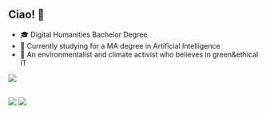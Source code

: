 ## Ciao! 👋
- 🎓 Digital Humanities Bachelor Degree
- 🧠 Currently studying for a MA degree in Artificial Intelligence
- 🌱 An environmentalist and climate activist who believes in green&ethical IT
<!--
## Fields of interest:
  - Computational Linguistics & Human Language Technologies
  - Information Retrieval
-->

<a href="https://github.com/anuraghazra/github-readme-stats">
  <img align="center" src="https://github-readme-stats.vercel.app/api/top-langs/?username=francescapoli98&layout=compact&theme=synthwave " />
</a>

<br/>
<br/>

<!--### 💻 Work in progress:

<a href="https://github.com/francescapoli98/semantic-web">
  <img align="center" src="https://github-readme-stats.vercel.app/api/pin/?username=francescapoli98&repo=semantic-web&theme=synthwave" />
</a>

<br/><br/> -->

[![](https://img.shields.io/badge/-LinkedIn-informational?style=for-the-badge&logo=linkedin&logoColor=white&color=2867B2)](https://www.linkedin.com/in/francesca-poli-dh) 
[![](https://img.shields.io/badge/ProtonMail-8B89CC?style=for-the-badge&logo=protonmail&logoColor=white)](mailto:francescapolif@protonmail.com)
<!--[![](https://img.shields.io/badge/-Instagram-informational?style=for-the-badge&logo=instagram&logoColor=white&color=C13584)](https://instagram.com/fridakhtulhu)-->

<!--<a href="https://github.com/francescapoli98/data-mining">
  <img align="center" src="https://github-readme-stats.vercel.app/api/pin/?username=francescapoli98&repo=data-mining&theme=synthwave" />
</a> 
-->

<!--
## Some of my work
[![Readme Card](https://github-readme-stats.vercel.app/api/pin/?username=francescapoli98&repo=bachelor-thesis-project&theme=omni)](https://github.com/francescapoli98/bachelor-thesis-project) 
<br/>
[![Readme Card](https://github-readme-stats.vercel.app/api/pin/?username=francescapoli98&repo=text-encoding&theme=omni)](https://github.com/francescapoli98/text-encoding) 
<br/>
[![Readme Card](https://github-readme-stats.vercel.app/api/pin/?username=francescapoli98&repo=computational-linguistics&theme=omni)](https://github.com/francescapoli98/computational-linguistics) -->
